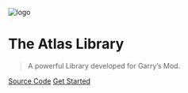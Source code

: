 ![logo](https://i.imgur.com/wS12mAv.png)

# The Atlas Library
> A powerful Library developed for Garry’s Mod.

[Source Code](https://github.com/8char/AtlasLibrary)
[Get Started](/installation.md)
